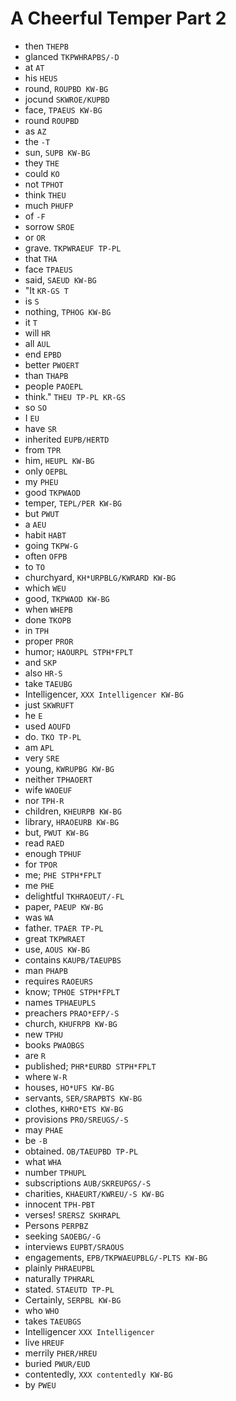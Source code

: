 # A Cheerful Temper Part 2

* then `THEPB`
* glanced `TKPWHRAPBS/-D`
* at `AT`
* his `HEUS`
* round, `ROUPBD KW-BG`
* jocund `SKWROE/KUPBD`
* face, `TPAEUS KW-BG`
* round `ROUPBD`
* as `AZ`
* the `-T`
* sun, `SUPB KW-BG`
* they `THE`
* could `KO`
* not `TPHOT`
* think `THEU`
* much `PHUFP`
* of `-F`
* sorrow `SROE`
* or `OR`
* grave. `TKPWRAEUF TP-PL`
* that `THA`
* face `TPAEUS`
* said, `SAEUD KW-BG`
* "It `KR-GS T`
* is `S`
* nothing, `TPHOG KW-BG`
* it `T`
* will `HR`
* all `AUL`
* end `EPBD`
* better `PWOERT`
* than `THAPB`
* people `PAOEPL`
* think." `THEU TP-PL KR-GS`
* so `SO`
* I `EU`
* have `SR`
* inherited `EUPB/HERTD`
* from `TPR`
* him, `HEUPL KW-BG`
* only `OEPBL`
* my `PHEU`
* good `TKPWAOD`
* temper, `TEPL/PER KW-BG`
* but `PWUT`
* a `AEU`
* habit `HABT`
* going `TKPW-G`
* often `OFPB`
* to `TO`
* churchyard, `KH*URPBLG/KWRARD KW-BG`
* which `WEU`
* good, `TKPWAOD KW-BG`
* when `WHEPB`
* done `TKOPB`
* in `TPH`
* proper `PROR`
* humor; `HAOURPL STPH*FPLT`
* and `SKP`
* also `HR-S`
* take `TAEUBG`
* Intelligencer, `XXX Intelligencer KW-BG`
* just `SKWRUFT`
* he `E`
* used `AOUFD`
* do. `TKO TP-PL`
* am `APL`
* very `SRE`
* young, `KWRUPBG KW-BG`
* neither `TPHAOERT`
* wife `WAOEUF`
* nor `TPH-R`
* children, `KHEURPB KW-BG`
* library, `HRAOEURB KW-BG`
* but, `PWUT KW-BG`
* read `RAED`
* enough `TPHUF`
* for `TPOR`
* me; `PHE STPH*FPLT`
* me `PHE`
* delightful `TKHRAOEUT/-FL`
* paper, `PAEUP KW-BG`
* was `WA`
* father. `TPAER TP-PL`
* great `TKPWRAET`
* use, `AOUS KW-BG`
* contains `KAUPB/TAEUPBS`
* man `PHAPB`
* requires `RAOEURS`
* know; `TPHOE STPH*FPLT`
* names `TPHAEUPLS`
* preachers `PRAO*EFP/-S`
* church, `KHUFRPB KW-BG`
* new `TPHU`
* books `PWAOBGS`
* are `R`
* published; `PHR*EURBD STPH*FPLT`
* where `W-R`
* houses, `HO*UFS KW-BG`
* servants, `SER/SRAPBTS KW-BG`
* clothes, `KHRO*ETS KW-BG`
* provisions `PRO/SREUGS/-S`
* may `PHAE`
* be `-B`
* obtained. `OB/TAEUPBD TP-PL`
* what `WHA`
* number `TPHUPL`
* subscriptions `AUB/SKREUPGS/-S`
* charities, `KHAEURT/KWREU/-S KW-BG`
* innocent `TPH-PBT`
* verses! `SRERSZ SKHRAPL`
* Persons `PERPBZ`
* seeking `SAOEBG/-G`
* interviews `EUPBT/SRAOUS`
* engagements, `EPB/TKPWAEUPBLG/-PLTS KW-BG`
* plainly `PHRAEUPBL`
* naturally `TPHRARL`
* stated. `STAEUTD TP-PL`
* Certainly, `SERPBL KW-BG`
* who `WHO`
* takes `TAEUBGS`
* Intelligencer `XXX Intelligencer`
* live `HREUF`
* merrily `PHER/HREU`
* buried `PWUR/EUD`
* contentedly, `XXX contentedly KW-BG`
* by `PWEU`
